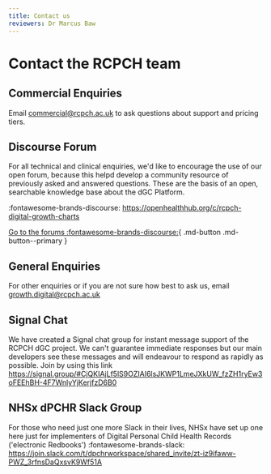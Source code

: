 ```yaml
---
title: Contact us
reviewers: Dr Marcus Baw
---
```


# Contact the RCPCH team

## Commercial Enquiries
Email [commercial@rcpch.ac.uk](mailto:commercial@rcpch.ac.uk) to ask questions about support and pricing tiers.

## Discourse Forum
For all technical and clinical enquiries, we'd like to encourage the use of our open forum, because this helpd develop a community resource of previously asked and answered questions. These are the basis of an open, searchable knowledge base about the dGC Platform.

:fontawesome-brands-discourse: <https://openhealthhub.org/c/rcpch-digital-growth-charts>

[Go to the forums :fontawesome-brands-discourse:](https://openhealthhub.org/c/rcpch-digital-growth-charts){ .md-button .md-button--primary }

## General Enquiries
For other enquiries or if you are not sure how best to ask us, email <growth.digital@rcpch.ac.uk>

## Signal Chat
We have created a Signal chat group for instant message support of the RCPCH dGC project. We can't guarantee immediate responses but our main developers see these messages and will endeavour to respond as rapidly as possible. Join by using this link <https://signal.group/#CjQKIAjLf5lS9OZIAI6lsJKWP1LmeJXkUW_fzZH1ryEw3oFEEhBH-4F7WnlyYjKerjfzD6B0>

## NHSx dPCHR Slack Group
For those who need just one more Slack in their lives, NHSx have set up one here just for implementers of Digital Personal Child Health Records ('electronic Redbooks')
:fontawesome-brands-slack: <https://join.slack.com/t/dpchrworkspace/shared_invite/zt-iz9ifaww-PWZ_3rfnsDaQxsvK9Wf51A>
